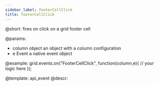```yaml
---
sidebar_label: footerCellClick
title: footerCellClick
---          
```


@short:
fires on click on a grid footer cell

@params:
- column		object		an object with a column configuration
- e				Event		a native event object


@example:
grid.events.on("FooterCellClick", function(column,e){
    // your logic here
});


@template: api_event
@descr:



